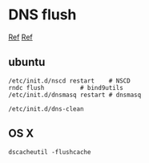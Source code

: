 # DNS flush

[Ref](https://www.91ri.org/3112.html)
[Ref](http://wangheng.org/linux-windows-mac-refresh-dns.html)

## ubuntu

```
/etc/init.d/nscd restart	# NSCD
rndc flush			# bind9utils
/etc/init.d/dnsmasq restart	# dnsmasq
```

```
/etc/init.d/dns-clean
```

## OS X

```
dscacheutil -flushcache
```

